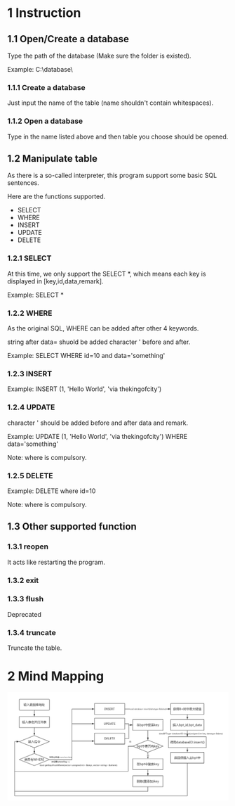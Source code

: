 # 1 Instruction

## 1.1 Open/Create a database

Type the path of the database (Make sure the folder is existed).

Example: C:\database\

### 1.1.1 Create a database

Just input the name of the table (name shouldn't contain whitespaces).

### 1.1.2 Open a database

Type in the name listed above and then table you choose should be opened.

## 1.2 Manipulate table

As there is a so-called interpreter, this program support some basic SQL sentences.

Here are the functions supported.

* SELECT
* WHERE
* INSERT
* UPDATE
* DELETE

### 1.2.1 SELECT

At this time, we only support the SELECT *, which means each key is displayed in [key,id,data,remark].

Example: SELECT *

### 1.2.2 WHERE

As the original SQL, WHERE can be added after other 4 keywords.

string after data= shuold be added character ' before and after.

Example: SELECT WHERE id=10 and data='something'

### 1.2.3 INSERT

Example: INSERT (1, 'Hello World', 'via thekingofcity')

### 1.2.4 UPDATE

character ' should be added before and after data and remark.

Example: UPDATE (1, 'Hello World', 'via thekingofcity') WHERE data='something'

Note: where is compulsory.

### 1.2.5 DELETE

Example: DELETE where id=10

Note: where is compulsory.

## 1.3 Other supported function

### 1.3.1 reopen

It acts like restarting the program.

### 1.3.2 exit 

### 1.3.3 flush

Deprecated

### 1.3.4 truncate

Truncate the table.

# 2 Mind Mapping
![Mind Mapping](https://github.com/thekingofcity/Database/blob/master/Database.png)